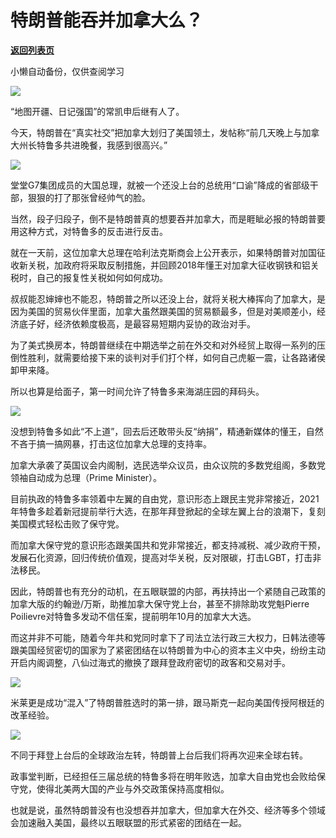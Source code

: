 # 特朗普能吞并加拿大么？

[**返回列表页**](/gzh/政事堂2019)

小懒自动备份，仅供查阅学习

![](https://mmbiz.qpic.cn/mmbiz_jpg/rxhS23yu8cN3Kh91YHU2giaQm2b1icianKg6Q4h0mkGDXb6BPfzmr7dbo2A25FktKM1xicWTeDwRbcZZVSLj7nDclA/640?wx_fmt=jpeg&from;=appmsg)

“地图开疆、日记强国”的常凯申后继有人了。

今天，特朗普在“真实社交”把加拿大划归了美国领土，发帖称“前几天晚上与加拿大州长特鲁多共进晚餐，我感到很高兴。”

![](https://mmbiz.qpic.cn/mmbiz_jpg/rxhS23yu8cN3Kh91YHU2giaQm2b1icianKg1Qmczo50lymFRg9T6NmxESXiaeviaTVFMKMh4icHzoviapLQKaiaXnIWR7Q/640?wx_fmt=jpeg&from;=appmsg)

堂堂G7集团成员的大国总理，就被一个还没上台的总统用“口谕”降成的省部级干部，狠狠的打了那张曾经帅气的脸。

当然，段子归段子，倒不是特朗普真的想要吞并加拿大，而是睚眦必报的特朗普要用这种方式，对特鲁多的反击进行反击。

就在一天前，这位加拿大总理在哈利法克斯商会上公开表示，如果特朗普对加国征收新关税，加政府将采取反制措施，并回顾2018年懂王对加拿大征收钢铁和铝关税时，自己的报复性关税如何如何成功。

叔叔能忍婶婶也不能忍，特朗普之所以还没上台，就将关税大棒挥向了加拿大，是因为美国的贸易伙伴里面，加拿大虽然跟美国的贸易额最多，但是对美顺差小，经济底子好，经济依赖度极高，是最容易短期内妥协的政治对手。

为了美式换房本，特朗普继续在中期选举之前在外交和对外经贸上取得一系列的压倒性胜利，就需要给接下来的谈判对手们打个样，如何自己虎躯一震，让各路诸侯卸甲来降。

所以也算是给面子，第一时间允许了特鲁多来海湖庄园的拜码头。

![](https://mmbiz.qpic.cn/mmbiz_jpg/rxhS23yu8cN3Kh91YHU2giaQm2b1icianKgMeW6ia3nw4zibdhG8BJnKJLmgnWDuiaEFyLjdlcqyutzHQYK1DtTL1LRg/640?wx_fmt=jpeg&from;=appmsg)

没想到特鲁多如此“不上道”，回去后还敢带头反“纳捐”，精通新媒体的懂王，自然不吝于搞一搞网暴，打击这位加拿大总理的支持率。

加拿大承袭了英国议会内阁制，选民选举众议员，由众议院的多数党组阁，多数党领袖自动成为总理（Prime Minister）。

目前执政的特鲁多率领着中左翼的自由党，意识形态上跟民主党非常接近，2021年特鲁多趁着新冠提前举行大选，在那年拜登掀起的全球左翼上台的浪潮下，复刻美国模式轻松击败了保守党。

而加拿大保守党的意识形态跟美国共和党非常接近，都支持减税、减少政府干预，发展石化资源，回归传统价值观，提高对华关税，反对限碳，打击LGBT，打击非法移民。

因此，特朗普也有充分的动机，在五眼联盟的内部，再扶持出一个紧随自己政策的加拿大版的约翰逊/万斯，助推加拿大保守党上台，甚至不排除助攻党魁Pierre
Poilievre对特鲁多发动不信任案，提前明年10月的加拿大大选。

而这并非不可能，随着今年共和党同时拿下了司法立法行政三大权力，日韩法德等跟美国经贸密切的国家为了紧密团结在以特朗普为中心的资本主义中央，纷纷主动开启内阁调整，八仙过海式的撤换了跟拜登政府密切的政客和交易对手。

![](https://mmbiz.qpic.cn/mmbiz_png/rxhS23yu8cN3Kh91YHU2giaQm2b1icianKgGVmGHNMicibAspKPCg2yuppNTjdic9nxUJfEYn8GpibEzzQOkWBfAybmdw/640?wx_fmt=png&from;=appmsg)

米莱更是成功“混入”了特朗普胜选时的第一排，跟马斯克一起向美国传授阿根廷的改革经验。

![](https://mmbiz.qpic.cn/mmbiz_jpg/rxhS23yu8cN3Kh91YHU2giaQm2b1icianKgGg7xHoDIA86Dr95xMsyzmm6ROlcP5N3HVFcQ4EUic5NvzPXmeAoJNJg/640?wx_fmt=jpeg&from;=appmsg)

不同于拜登上台后的全球政治左转，特朗普上台后我们将再次迎来全球右转。  

政事堂判断，已经担任三届总统的特鲁多将在明年败选，加拿大自由党也会败给保守党，使得北美两大国的产业与外交政策保持高度相似。

也就是说，虽然特朗普没有也没想吞并加拿大，但加拿大在外交、经济等多个领域会加速融入美国，最终以五眼联盟的形式紧密的团结在一起。

